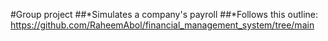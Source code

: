 #Group project
##*Simulates a company's payroll
##*Follows this outline: https://github.com/RaheemAbol/financial_management_system/tree/main
